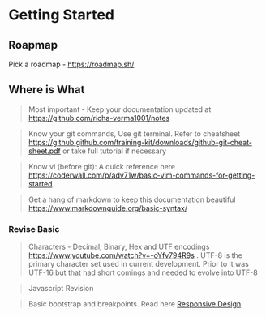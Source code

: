 # Getting Started
## Roapmap
Pick a roadmap - https://roadmap.sh/

## Where is What
> Most important - Keep your documentation updated at https://github.com/richa-verma1001/notes

> Know your git commands, Use git terminal. Refer to cheatsheet https://github.github.com/training-kit/downloads/github-git-cheat-sheet.pdf or take full tutorial if necessary

> Know vi (before git): A quick reference here https://coderwall.com/p/adv71w/basic-vim-commands-for-getting-started

> Get a hang of markdown to keep this documentation beautiful https://www.markdownguide.org/basic-syntax/

### Revise Basic

> Characters - Decimal, Binary, Hex and UTF encodings https://www.youtube.com/watch?v=-oYfv794R9s
. UTF-8 is the primary character set used in current development. Prior to it was UTF-16 but that had short comings and needed to evolve into UTF-8

> Javascript Revision

> Basic bootstrap and breakpoints.
Read here [Responsive Design](responsiveDesign.md)
